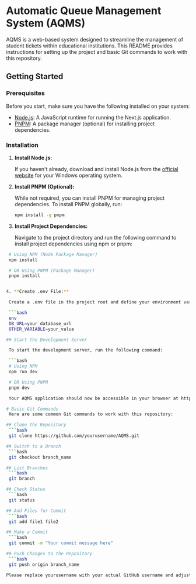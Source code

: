 # Automatic Queue Management System (AQMS)

AQMS is a web-based system designed to streamline the management of student tickets within educational institutions. This README provides instructions for setting up the project and basic Git commands to work with this repository.

## Getting Started

### Prerequisites

Before you start, make sure you have the following installed on your system:

- [Node.js](https://nodejs.org/en/download/): A JavaScript runtime for running the Next.js application.
- [PNPM](https://pnpm.io/): A package manager (optional) for installing project dependencies.

### Installation

1. **Install Node.js:**

   If you haven't already, download and install Node.js from the [official website](https://nodejs.org/en/download/) for your Windows operating system.

2. **Install PNPM (Optional):**

   While not required, you can install PNPM for managing project dependencies. To install PNPM globally, run:

   ```bash
   npm install -g pnpm

3. **Install Project Dependencies:**

   Navigate to the project directory and run the following command to install project dependencies using npm or pnpm:

  ```bash
   # Using NPM (Node Package Manager)
   npm install

   # OR Using PNPM (Package Manager)
   pnpm install


4. **Create .env File:**

   Create a .env file in the project root and define your environment variables. Example:

   ```bash
   env
   DB_URL=your_database_url
   OTHER_VARIABLE=your_value

## Start the Development Server

   To start the development server, run the following command:

   ```bash
   # Using NPM
   npm run dev

   # OR Using PNPM
   pnpm dev

   Your AQMS application should now be accessible in your browser at http://localhost:3000.

# Basic Git Commands
   Here are some common Git commands to work with this repository:

## Clone the Repository
   ```bash
   git clone https://github.com/yourusername/AQMS.git

## Switch to a Branch
   ```bash
   git checkout branch_name

## List Branches
   ```bash
   git branch

## Check Status
   ```bash
   git status

## Add Files for Commit
   ```bash
   git add file1 file2

## Make a Commit
   ```bash
   git commit -m "Your commit message here"

## Push Changes to the Repository
   ```bash
   git push origin branch_name

Please replace yourusername with your actual GitHub username and adjust the branch names as needed.
